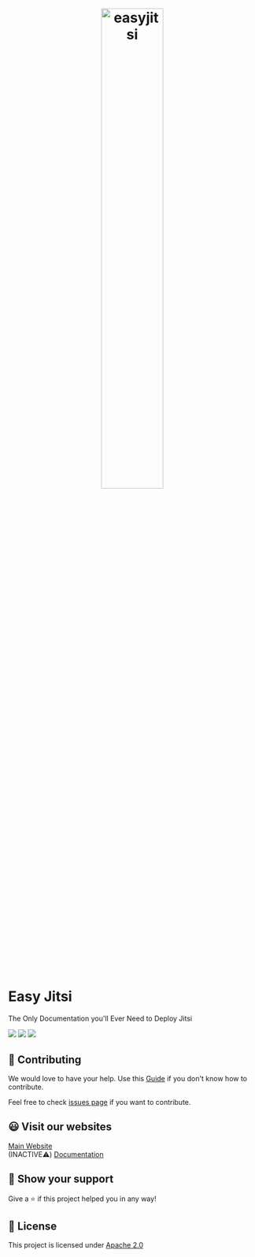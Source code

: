 <h1 align="center">
    <img alt='easyjitsi' src="https://easyjitsi.com/img/logo.png" width="50%" />
</h1>

# Easy Jitsi

The Only Documentation you'll Ever Need to Deploy Jitsi

<img src=https://img.shields.io/badge/license-Apache-blue></img>
<img src=https://img.shields.io/badge/build-passing-brightgreen></img>
<img src=https://img.shields.io/badge/Star-Star%20our%20Project%F0%9F%8C%9F-yellow></img>

## :handshake: Contributing

We would love to have your help. Use this [Guide](https://github.com/easyjitsi/docs.easyjitsi.com/blob/master/CONTRIBUTING.md) if you don't know how to contribute.

Feel free to check [issues page](https://github.com/easyjitsi/docs.easyjitsi.com/issues) if you want to contribute.

## 😃 Visit our websites

[Main Website](https://easyjitsi.com/) </br> (INACTIVE⚠️)
[Documentation](https://docs.easyjitsi.com)

## :pray: Show your support

Give a :star: if this project helped you in any way!

## :scroll: License

<!--Copyright © 2020 [EasyJitsi](https://github.com/easyjitsi).-->

This project is licensed under [Apache 2.0](https://github.com/easyjitsi/docs.easyjitsi.com/blob/master/LICENSE)
